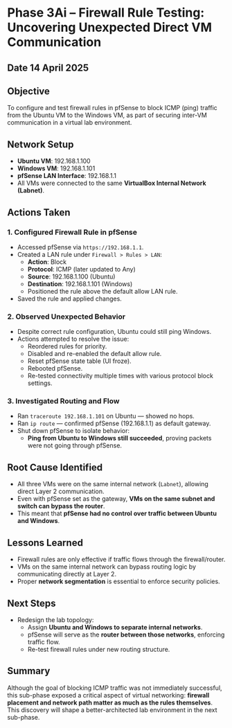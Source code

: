 # Phase 3Ai – Firewall Rule Testing: Uncovering Unexpected Direct VM Communication
## Date 14 April 2025
## Objective
To configure and test firewall rules in pfSense to block ICMP (ping) traffic from the Ubuntu VM to the Windows VM, as part of securing inter-VM communication in a virtual lab environment.

## Network Setup
- **Ubuntu VM**: 192.168.1.100
- **Windows VM**: 192.168.1.101
- **pfSense LAN Interface**: 192.168.1.1
- All VMs were connected to the same **VirtualBox Internal Network (Labnet)**.

## Actions Taken

### 1. Configured Firewall Rule in pfSense
- Accessed pfSense via `https://192.168.1.1`.
- Created a LAN rule under `Firewall > Rules > LAN`:
  - **Action**: Block
  - **Protocol**: ICMP (later updated to Any)
  - **Source**: 192.168.1.100 (Ubuntu)
  - **Destination**: 192.168.1.101 (Windows)
  - Positioned the rule above the default allow LAN rule.
- Saved the rule and applied changes.

### 2. Observed Unexpected Behavior
- Despite correct rule configuration, Ubuntu could still ping Windows.
- Actions attempted to resolve the issue:
  - Reordered rules for priority.
  - Disabled and re-enabled the default allow rule.
  - Reset pfSense state table (UI froze).
  - Rebooted pfSense.
  - Re-tested connectivity multiple times with various protocol block settings.

### 3. Investigated Routing and Flow
- Ran `traceroute 192.168.1.101` on Ubuntu — showed no hops.
- Ran `ip route` — confirmed pfSense (192.168.1.1) as default gateway.
- Shut down pfSense to isolate behavior:
  - **Ping from Ubuntu to Windows still succeeded**, proving packets were not going through pfSense.

## Root Cause Identified
- All three VMs were on the same internal network (`Labnet`), allowing direct Layer 2 communication.
- Even with pfSense set as the gateway, **VMs on the same subnet and switch can bypass the router**.
- This meant that **pfSense had no control over traffic between Ubuntu and Windows**.

## Lessons Learned
- Firewall rules are only effective if traffic flows through the firewall/router.
- VMs on the same internal network can bypass routing logic by communicating directly at Layer 2.
- Proper **network segmentation** is essential to enforce security policies.

## Next Steps
- Redesign the lab topology:
  - Assign **Ubuntu and Windows to separate internal networks**.
  - pfSense will serve as the **router between those networks**, enforcing traffic flow.
  - Re-test firewall rules under new routing structure.

## Summary
Although the goal of blocking ICMP traffic was not immediately successful, this sub-phase exposed a critical aspect of virtual networking: **firewall placement and network path matter as much as the rules themselves**. This discovery will shape a better-architected lab environment in the next sub-phase.
